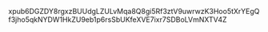 xpub6DGZDY8rgxzBUUdgLZULvMqa8Q8gi5Rf3ztV9uwrwzK3Hoo5tXrYEgQf3jho5qkNYDW1HkZU9eb1p6rsSbUKfeXVE7ixr7SDBoLVmNXTV4Z
